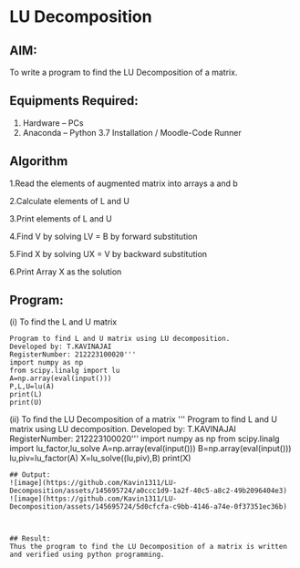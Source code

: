 # LU Decomposition 

## AIM:
To write a program to find the LU Decomposition of a matrix.

## Equipments Required:
1. Hardware – PCs
2. Anaconda – Python 3.7 Installation / Moodle-Code Runner

## Algorithm
1.Read the elements of augmented matrix into arrays a and b

2.Calculate elements of L and U

3.Print elements of L and U

4.Find V by solving LV = B by forward substitution

5.Find X by solving UX = V by backward substitution

6.Print Array X as the solution

## Program:
(i) To find the L and U matrix
```
Program to find L and U matrix using LU decomposition.
Developed by: T.KAVINAJAI
RegisterNumber: 212223100020'''
import numpy as np
from scipy.linalg import lu
A=np.array(eval(input()))
P,L,U=lu(A)
print(L)
print(U)
```

(ii) To find the LU Decomposition of a matrix
'''
Program to find L and U matrix using LU decomposition.
Developed by: T.KAVINAJAI
RegisterNumber: 212223100020'''
import numpy as np
from scipy.linalg import lu_factor,lu_solve
A=np.array(eval(input()))
B=np.array(eval(input()))
lu,piv=lu_factor(A)
X=lu_solve((lu,piv),B)
print(X)
```
## Output:
![image](https://github.com/Kavin1311/LU-Decomposition/assets/145695724/a0ccc1d9-1a2f-40c5-a8c2-49b2096404e3)
![image](https://github.com/Kavin1311/LU-Decomposition/assets/145695724/5d0cfcfa-c9bb-4146-a74e-0f37351ec36b)



## Result:
Thus the program to find the LU Decomposition of a matrix is written and verified using python programming.

